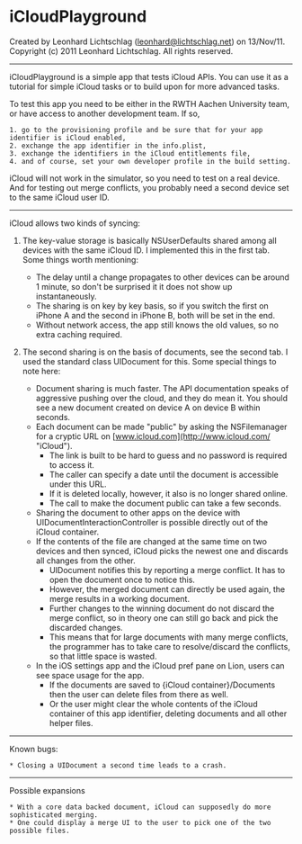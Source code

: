 iCloudPlayground
================
Created by Leonhard Lichtschlag (leonhard@lichtschlag.net) on 13/Nov/11.  
Copyright (c) 2011 Leonhard Lichtschlag. All rights reserved.

------------------------- 

iCloudPlayground is a simple app that tests iCloud APIs. You can use it as a tutorial for simple 
iCloud tasks or to build upon for more advanced tasks.

To test this app you need to be either in the RWTH Aachen University team, or have access to 
another development team. If so, 

	1. go to the provisioning profile and be sure that for your app identifier is iCloud enabled, 
	2. exchange the app identifier in the info.plist,
	3. exchange the identifiers in the iCloud entitlements file,
	4. and of course, set your own developer profile in the build setting.

iCloud will not work in the simulator, so you need to test on a real device. And for testing out 
merge conflicts, you probably need a second device set to the same iCloud user ID.

------------------------- 

iCloud allows two kinds of syncing:

1. The key-value storage is basically NSUserDefaults shared among all devices with the same iCloud
   ID. I implemented this in the first tab. Some things worth mentioning:
	* The delay until a change propagates to other devices can be around 1 minute, so don't be
      surprised it it does not show up instantaneously.
	* The sharing is on key by key basis, so if you switch the first on iPhone A and the second in
	  iPhone B, both will be set in the end.
	* Without network access, the app still knows the old values, so no extra caching required.

2. The second sharing is on the basis of documents, see the second tab. I used the standard class 
   UIDocument for this. Some special things to note here:
	* Document sharing is much faster. The API documentation speaks of aggressive pushing over the 
	  cloud, and they do mean it. You should see a new document created on device A on device B 
	  within seconds.
	* Each document can be made "public" by asking the NSFilemanager for a cryptic URL on
	  [www.icloud.com](http://www.icloud.com/ "iCloud").
		* The link is built to be hard to guess and no password is required to access it. 
		* The caller can specify a date until the document is accessible under this URL.
		* If it is deleted locally, however, it also is no longer shared online.
		* The call to make the document public can take a few seconds.
	* Sharing the document to other apps on the device with UIDocumentInteractionController is 
	  possible directly out of the iCloud container.
	* If the contents of the file are changed at the same time on two devices and then synced, 
	  iCloud picks the newest one and discards all changes from the other.
		* UIDocument notifies this by reporting a merge conflict. It has to open the document once 
		  to notice this.
		* However, the merged document can directly be used again, the merge results in a working
		  document.
		* Further changes to the winning document do not discard the merge conflict, so in theory 
		  one can still go back and pick the discarded changes.
		* This means that for large documents with many merge conflicts, the programmer has to take 
		  care to resolve/discard the conflicts, so that little space is wasted.
	* In the iOS settings app and the iCloud pref pane on Lion, users can see space usage for the 
	  app.
		* If the documents are saved to {iCloud container}/Documents then the user can delete files 
		  from there as well.
		* Or the user might clear the whole contents of the iCloud container of this app identifier, 
		  deleting documents and all other helper files.

------------------------- 

Known bugs:

	* Closing a UIDocument a second time leads to a crash. 

------------------------- 

Possible expansions

	* With a core data backed document, iCloud can supposedly do more sophisticated merging.
	* One could display a merge UI to the user to pick one of the two possible files.

